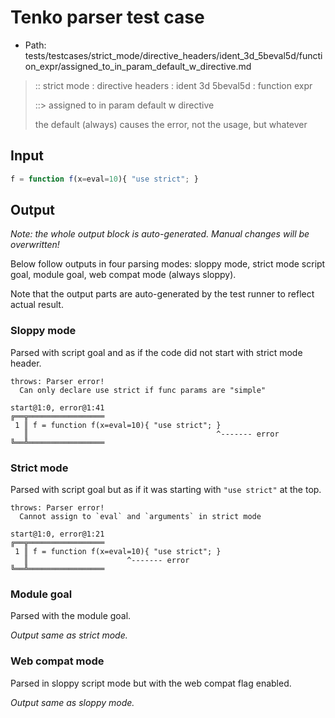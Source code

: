 # Tenko parser test case

- Path: tests/testcases/strict_mode/directive_headers/ident_3d_5beval5d/function_expr/assigned_to_in_param_default_w_directive.md

> :: strict mode : directive headers : ident 3d 5beval5d : function expr
>
> ::> assigned to in param default w directive
>
> the default (always) causes the error, not the usage, but whatever

## Input


`````js
f = function f(x=eval=10){ "use strict"; }
`````

## Output

_Note: the whole output block is auto-generated. Manual changes will be overwritten!_

Below follow outputs in four parsing modes: sloppy mode, strict mode script goal, module goal, web compat mode (always sloppy).

Note that the output parts are auto-generated by the test runner to reflect actual result.

### Sloppy mode

Parsed with script goal and as if the code did not start with strict mode header.

`````
throws: Parser error!
  Can only declare use strict if func params are "simple"

start@1:0, error@1:41
╔══╦═════════════════
 1 ║ f = function f(x=eval=10){ "use strict"; }
   ║                                          ^------- error
╚══╩═════════════════

`````

### Strict mode

Parsed with script goal but as if it was starting with `"use strict"` at the top.

`````
throws: Parser error!
  Cannot assign to `eval` and `arguments` in strict mode

start@1:0, error@1:21
╔══╦═════════════════
 1 ║ f = function f(x=eval=10){ "use strict"; }
   ║                      ^------- error
╚══╩═════════════════

`````


### Module goal

Parsed with the module goal.

_Output same as strict mode._

### Web compat mode

Parsed in sloppy script mode but with the web compat flag enabled.

_Output same as sloppy mode._
